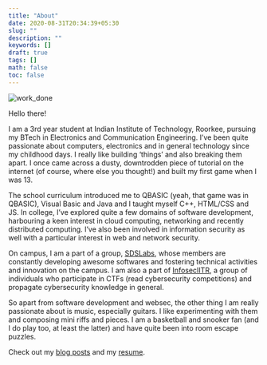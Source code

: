 ```yaml
---
title: "About"
date: 2020-08-31T20:34:39+05:30
slug: ""
description: ""
keywords: []
draft: true
tags: []
math: false
toc: false
---
```


![work_done](/images/supratik.jpg)

Hello there!

I am a 3rd year student at Indian Institute of Technology, Roorkee, pursuing my BTech in Electronics and Communication Engineering. I’ve been quite passionate about computers, electronics and in general technology since my childhood days. I really like building ‘things’ and also breaking them apart. I once came across a dusty, downtrodden piece of tutorial on the internet (of course, where else you thought!) and built my first game when I was 13. 

The school curriculum introduced me to QBASIC (yeah, that game was in QBASIC), Visual Basic and Java and I taught myself C++, HTML/CSS and JS. In college, I’ve explored quite a few domains of software development, harbouring a keen interest in cloud computing, networking and recently distributed computing. I’ve also been involved in information security as well with a particular interest in web and network security.

On campus, I am a part of a group, [SDSLabs](https://sdslabs.co/), whose members are constantly developing awesome softwares and fostering technical activities and innovation on the campus. I am also a part of [InfosecIITR](https://infoseciitr.in/), a group of individuals who participate in CTFs (read cybersecurity competitions) and propagate cybersecurity knowledge in general. 

So apart from software development and websec, the other thing I am really passionate about is music, especially guitars. I like experimenting with them and composing mini riffs and pieces. I am a basketball and snooker fan (and I do play too, at least the latter) and have quite been into room escape puzzles.

Check out my [blog posts](/) and my [resume](/resume.pdf).